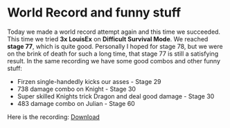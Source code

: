 # World Record and funny stuff

Today we made a world record attempt again and this time we succeeded. This time we tried **3x LouisEx** on **Difficult Survival Mode**. We reached **stage 77**, which is quite good. Personally I hoped for stage 78, but we were on the brink of death for such a long time, that stage 77 is still a satisfying result. In the same recording we have some good combos and other funny stuff:

* Firzen single-handedly kicks our asses - Stage 29
* 738 damage combo on Knight - Stage 30
* Super skilled Knights trick Dragon and deal good damage - Stage 30
* 483 damage combo on Julian - Stage 60

Here is the recording: [Download](https://app.box.com/s/9fhhy1abl2cpqm61uqg2)
